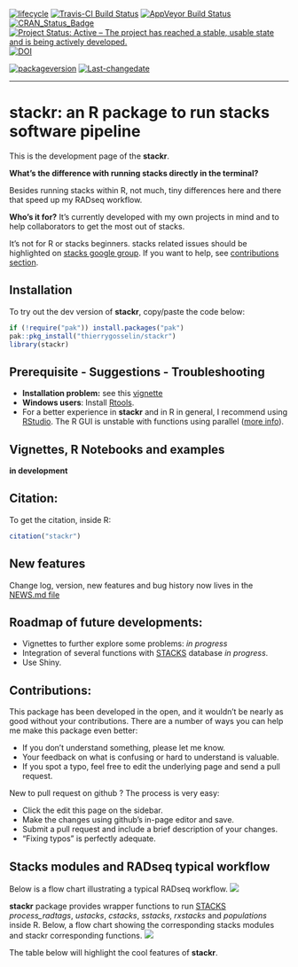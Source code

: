 <!-- badges: start -->
[![lifecycle](https://img.shields.io/badge/lifecycle-experimental-orange.svg)](https://tidyverse.org/lifecycle/#experimental)
[![Travis-CI Build
Status](https://travis-ci.org/thierrygosselin/stackr.svg?branch=master)](https://travis-ci.org/thierrygosselin/stackr)
[![AppVeyor Build
Status](https://ci.appveyor.com/api/projects/status/github/thierrygosselin/stackr?branch=master&svg=true)](https://ci.appveyor.com/project/thierrygosselin/stackr)
[![CRAN\_Status\_Badge](http://www.r-pkg.org/badges/version/stackr)](http://cran.r-project.org/package=stackr)
[![Project Status: Active – The project has reached a stable, usable
state and is being actively
developed.](http://www.repostatus.org/badges/latest/active.svg)](http://www.repostatus.org/#active)
[![DOI](https://zenodo.org/badge/14548/thierrygosselin/stackr.svg)](https://zenodo.org/badge/latestdoi/14548/thierrygosselin/stackr)

[![packageversion](https://img.shields.io/badge/Package%20version-2.0.9-orange.svg)](commits/master)
[![Last-changedate](https://img.shields.io/badge/last%20change-2019--11--05-brightgreen.svg)](/commits/master)

------------------------------------------------------------------------

stackr: an R package to run stacks software pipeline
====================================================

This is the development page of the **stackr**.

**What’s the difference with running stacks directly in the terminal?**

Besides running stacks within R, not much, tiny differences here and
there that speed up my RADseq workflow.

**Who’s it for?** It’s currently developed with my own projects in mind
and to help collaborators to get the most out of stacks.

It’s not for R or stacks beginners. stacks related issues should be
highlighted on [stacks google
group](https://groups.google.com/forum/?fromgroups#!forum/stacks-users).
If you want to help, see [contributions
section](https://github.com/thierrygosselin/stackr#contributions).

Installation
------------

To try out the dev version of **stackr**, copy/paste the code below:

``` r
if (!require("pak")) install.packages("pak")
pak::pkg_install("thierrygosselin/stackr")
library(stackr)
```

Prerequisite - Suggestions - Troubleshooting
--------------------------------------------

-   **Installation problem:** see this
    [vignette](https://github.com/thierrygosselin/stackr/blob/master/vignettes/vignette_installation_problems.Rmd)
-   **Windows users**: Install
    [Rtools](https://cran.r-project.org/bin/windows/Rtools/).
-   For a better experience in **stackr** and in R in general, I
    recommend using
    [RStudio](https://www.rstudio.com/products/rstudio/download/). The R
    GUI is unstable with functions using parallel ([more
    info](https://stat.ethz.ch/R-manual/R-devel/library/parallel/html/mclapply.html)).

Vignettes, R Notebooks and examples
-----------------------------------

**in development**

Citation:
---------

To get the citation, inside R:

``` r
citation("stackr")
```

New features
------------

Change log, version, new features and bug history now lives in the
[NEWS.md
file](https://github.com/thierrygosselin/stackr/blob/master/NEWS.md)

Roadmap of future developments:
-------------------------------

-   Vignettes to further explore some problems: *in progress*
-   Integration of several functions with
    [STACKS](http://catchenlab.life.illinois.edu/stacks/) database *in
    progress*.
-   Use Shiny.

Contributions:
--------------

This package has been developed in the open, and it wouldn’t be nearly
as good without your contributions. There are a number of ways you can
help me make this package even better:

-   If you don’t understand something, please let me know.
-   Your feedback on what is confusing or hard to understand is
    valuable.
-   If you spot a typo, feel free to edit the underlying page and send a
    pull request.

New to pull request on github ? The process is very easy:

-   Click the edit this page on the sidebar.
-   Make the changes using github’s in-page editor and save.
-   Submit a pull request and include a brief description of your
    changes.
-   “Fixing typos” is perfectly adequate.

Stacks modules and RADseq typical workflow
------------------------------------------

Below is a flow chart illustrating a typical RADseq workflow.
![](vignettes/RADseq_workflow.png)

**stackr** package provides wrapper functions to run
[STACKS](http://catchenlab.life.illinois.edu/stacks/)
*process\_radtags*, *ustacks*, *cstacks*, *sstacks*, *rxstacks* and
*populations* inside R. Below, a flow chart showing the corresponding
stacks modules and stackr corresponding functions.
![](vignettes/stackr_workflow.png)

The table below will highlight the cool features of **stackr**.

